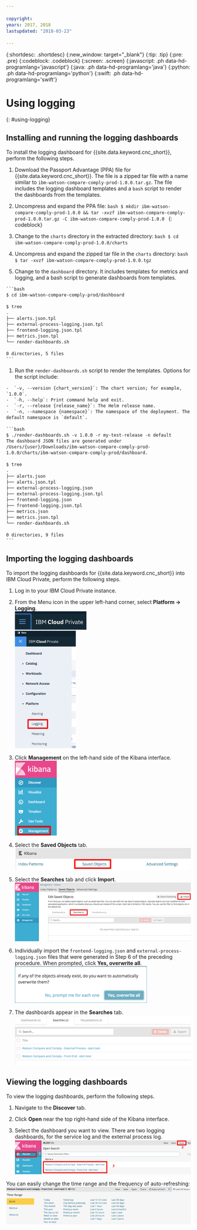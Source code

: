 ```yaml
---

copyright:
years: 2017, 2018
lastupdated: "2018-03-23"

---
```


{:shortdesc: .shortdesc}
{:new_window: target="_blank"}
{:tip: .tip}
{:pre: .pre}
{:codeblock: .codeblock}
{:screen: .screen}
{:javascript: .ph data-hd-programlang='javascript'}
{:java: .ph data-hd-programlang='java'}
{:python: .ph data-hd-programlang='python'}
{:swift: .ph data-hd-programlang='swift'}

# Using logging
{: #using-logging}

## Installing and running the logging dashboards

To install the logging dashboard for {{site.data.keyword.cnc_short}}, perform the following steps.

  1. Download the Passport Advantage (PPA) file for {{site.data.keyword.cnc_short}}. The file is a zipped tar file with a name similar to `ibm-watson-compare-comply-prod-1.0.0.tar.gz`. The file includes the logging dashboard templates and a `bash` script to render the dashboards from the templates.

  1. Uncompress and expand the PPA file:
    ```bash
    $ mkdir ibm-watson-compare-comply-prod-1.0.0 && tar -xvzf ibm-watson-compare-comply-prod-1.0.0.tar.gz -C ibm-watson-compare-comply-prod-1.0.0
    ```
    {: codeblock}

  1. Change to the `charts` directory in the extracted directory:
    ```bash
    $ cd ibm-watson-compare-comply-prod-1.0.0/charts
    ```

  1. Uncompress and expand the zipped tar file in the `charts` directory:
    ```bash
    $ tar -xvzf ibm-watson-compare-comply-prod-1.0.0.tgz
    ```

  1. Change to the `dashboard` directory. It includes templates for metrics and logging, and a bash script to generate dashboards
from templates.

    ```bash
    $ cd ibm-watson-compare-comply-prod/dashboard

    $ tree
    .
    ├── alerts.json.tpl
    ├── external-process-logging.json.tpl
    ├── frontend-logging.json.tpl
    ├── metrics.json.tpl
    └── render-dashboards.sh

    0 directories, 5 files
    ```

  1. Run the `render-dashboards.sh` script to render the templates. Options for the script include:
  
    -  `-v, --version {chart_version}`: The chart version; for example, `1.0.0`.
    -  `-h, --help`: Print command help and exit.
    -  `-r, --release {release_name}`: The Helm release name.
    -  `-n, --namespace {namespace}`: The namespace of the deployment. The default namespace is `default`.

    ```bash
    $ ./render-dashboards.sh -v 1.0.0 -r my-test-release -n default
    The dashboard JSON files are generated under /Users/{user}/Downloads/ibm-watson-compare-comply-prod-1.0.0/charts/ibm-watson-compare-comply-prod/dashboard.

    $ tree
    .
    ├── alerts.json
    ├── alerts.json.tpl
    ├── external-process-logging.json
    ├── external-process-logging.json.tpl
    ├── frontend-logging.json
    ├── frontend-logging.json.tpl
    ├── metrics.json
    ├── metrics.json.tpl
    └── render-dashboards.sh

    0 directories, 9 files
    ```

## Importing the logging dashboards

To import the logging dashboards for {{site.data.keyword.cnc_short}} into IBM Cloud Private, perform the following steps.

  1. Log in to your IBM Cloud Private instance.

  1. From the Menu icon in the upper left-hand corner, select **Platform -> Logging**. <br />
    ![IBM Cloud Private Menu icon](images/icp-menu.png) <br />
    ![Platform -> Logging menu](images/icp-logging.png)

  1. Click **Management** on the left-hand side of the Kibana interface. <br />
    ![Kibana interface](images/kibana.png)

  1. Select the **Saved Objects** tab.
    ![Saved Objects tab](images/saved-obj.png)

  1. Select the **Searches** tab and click **Import**.
    ![Import from Searches tab](images/searches-import.png)

  1. Individually import the `frontend-logging.json` and `external-process-logging.json` files that were generated in Step 6 of the preceding procedure. When prompted, click **Yes, overwrite all**.
     ![Yes, overwrite all prompt](images/overwrite-all.png)

  1. The dashboards appear in the **Searches** tab.
     ![Dashboards in the Searches tab](images/searches-tab.png)

## Viewing the logging dashboards

To view the logging dashboards, perform the following steps.

  1. Navigate to the **Discover** tab.

  1. Click **Open** near the top right-hand side of the Kibana interface.

  1. Select the dashboard you want to view. There are two logging dashboards, for the service log and the external process log.
    ![View logging dashboards](images/kibana-dboards.png)

You can easily change the time range and the frequency of auto-refreshing:
  ![Change the time range and refresh rate](images/log-dboard-change.png)

